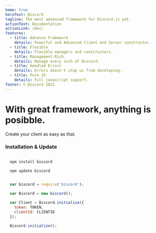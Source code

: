 ```yaml
---
home: true
heroText: Biscord
tagline: The most advanced framework for Discord.js yet.
actionText: Documentation
actionLink: /doc/
features:
  - title: Advance Framework
    details: Powerful and Advanced Client and Server constructor. 
  - title: Flexible
    details: Flexible managers and constructors.
  - title: Management-Rich
    details: Manage every inch of Biscord.
  - title: Handled Errors
    details: Errors doesn't stop us from developing.
  - title: Pure JS
    details: Full javascript support.
footer: © Biscord 2021
---
```


# With great framework, anything is posibble.

Create your client as easy as that.

### Installation & Update

```bash

  npm install biscord

  npm update biscord

```

```javascript

  var biscord = require('biscord');
  
  var Biscord = new biscord();

  var Client = Biscord.initialize({
    token: TOKEN,
    clientId: CLIENTID
  });

  Biscord.initialize();

```
